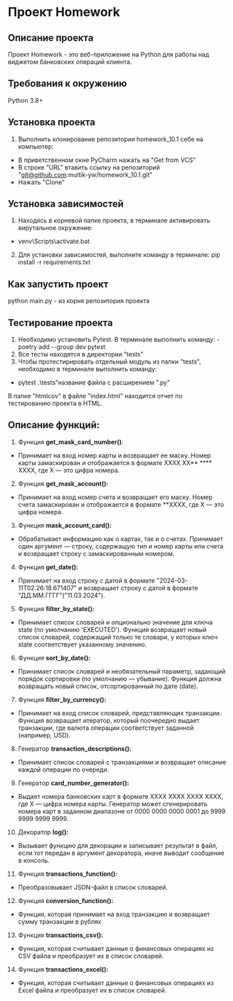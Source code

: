 # Проект Homework

## Описание проекта 
Проект Homework - это веб-приложение на Python для работы над виджетом банковских операций клиента.

## Требования к окружению 
Python 3.8+

## Установка проекта 
1. Выполнить клонирование репозитория homework_10.1 себе на компьютер:
- В приветственном окне PyCharm нажать на "Get from VCS"
- В строке "URL" втавить ссылку на репозиторий "git@github.com:multik-yw/homework_10.1.git"
- Нажать "Clone"

## Установка зависимостей 
1. Находясь в корневой папке проекта, в терминале активировать вирутальное окружение:
- venv\Scripts\activate.bat
2. Для установки зависимостей, выполните команду в терминале:
pip install -r requirements.txt

## Как запустить проект 
python main.py - из корня репозитория проекта 

## Тестирование проекта
1. Необходимо установить Pytest. В терминале выполнить команду:
 -poetry add --group dev pytest
2. Все тесты находятся в директории "tests"
3. Чтобы протестирировать отдельный модуль из папки "tests", необходимо в терминале выполнить команду:
 - pytest .\tests\"название файла с расширением ".py"

В папке "htmlcov" в файле "index.html" находится отчет по тестированию проекта в HTML.

## Описание функций:
1. Функция **get_mask_card_number()**:
- Принимает на вход номер карты и возвращает ее маску. Номер карты замаскирован и отображается в формате XXXX XX** **** XXXX, где X — это цифра номера.
2. Функция **get_mask_account():**
- Принимает на вход номер счета и возвращает его маску. Номер счета замаскирован и отображается в формате **XXXX, где X — это цифра номера.
3. Функция **mask_account_card():**
-  Обрабатывает информацию как о картах, так и о счетах. Принимает один аргумент — строку, содержащую тип и номер карты или счета и возвращает строку с замаскированным номером.
4. Функция **get_date():**
- Принимает на вход строку с датой в формате "2024-03-11T02:26:18.671407" и возвращает строку с датой в формате "ДД.ММ.ГГГГ"("11.03.2024").
5. Функция **filter_by_state():**
- Принимает список словарей и опционально значение для ключа state (по умолчанию 'EXECUTED'). Функция возвращает новый список словарей, содержащий только те словари, у которых ключ state соответствует указанному значению.
6. Функция **sort_by_date():**
- Принимает список словарей и необязательный параметр, задающий порядок сортировки (по умолчанию — убывание). Функция должна возвращать новый список, отсортированный по дате (date).
7. Функция **filter_by_currency():**
- Принимает на вход список словарей, представляющих транзакции. Функция возвращает итератор, который поочередно выдает транзакции, где валюта операции соответствует заданной (например, USD).
8. Генератор **transaction_descriptions():**
- Принимает список словарей с транзакциями и возвращает описание каждой операции по очереди.
9. Генератор **card_number_generator():**
- Выдает номера банковских карт в формате XXXX XXXX XXXX XXXX, где X — цифра номера карты. Генератор может сгенерировать номера карт в заданном диапазоне от 0000 0000 0000 0001 до 9999 9999 9999 9999.
10. Декоратор **log():**
- Вызывает функцию для декорации и записывает результат в файл, если тот передан в аргумент декоратора, иначе выводит сообщение в консоль.
11. Функция **transactions_function():**
- Преобразовывает JSON-файл в список словарей.
12. Функция **conversion_function():**
- Функция, которая принимает на вход транзакцию и возвращает сумму транзакции в рублях
13. Функция **transactions_csv():**
- Функция, которая cчитывает данные о финансовых операциях из CSV файла и преобразует их в список словарей.
14. Функция **transactions_excel():**
- Функция, которая cчитывает данные о финансовых операциях из Excel файла и преобразует их в список словарей.

